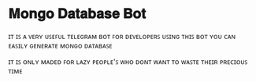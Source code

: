 # 𝐌𝐨𝐧𝐠𝐨 𝐃𝐚𝐭𝐚𝐛𝐚𝐬𝐞 𝐁𝐨𝐭

ɪᴛ ɪꜱ ᴀ ᴠᴇʀʏ ᴜꜱᴇꜰᴜʟ ᴛᴇʟᴇɢʀᴀᴍ ʙᴏᴛ ꜰᴏʀ ᴅᴇᴠᴇʟᴏᴘᴇʀꜱ ᴜꜱɪɴɢ ᴛʜɪꜱ ʙᴏᴛ ʏᴏᴜ ᴄᴀɴ ᴇᴀꜱɪʟʏ ɢᴇɴᴇʀᴀᴛᴇ ᴍᴏɴɢᴏ ᴅᴀᴛᴀʙᴀꜱᴇ 

ɪᴛ ɪꜱ ᴏɴʟʏ ᴍᴀᴅᴇᴅ ꜰᴏʀ ʟᴀᴢʏ ᴘᴇᴏᴘʟᴇ'ꜱ ᴡʜᴏ ᴅᴏɴᴛ ᴡᴀɴᴛ ᴛᴏ ᴡᴀꜱᴛᴇ ᴛʜᴇɪʀ ᴘʀᴇᴄɪᴏᴜꜱ ᴛɪᴍᴇ


